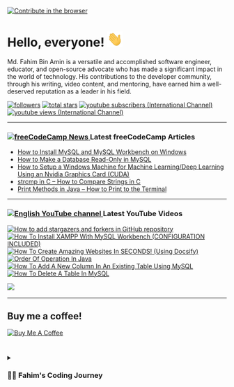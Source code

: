 [![Contribute in the browser](https://gitpod.io/button/open-in-gitpod.svg)](https://gitpod.io/#https://github.com/FahimFBA/FahimFBA)

# Hello, everyone! <img src="./img/wave.gif" width="35px" height= "35px">

Md. Fahim Bin Amin is a versatile and accomplished software engineer, educator, and open-source advocate who has made a significant impact in the world of technology. His contributions to the developer community, through his writing, video content, and mentoring, have earned him a well-deserved reputation as a leader in his field.


   <p align="left">
         <a href="https://github.com/FahimFBA?tab=followers">
         <img alt="followers" title="Follow me on Github" src="https://custom-icon-badges.demolab.com/github/followers/FahimFBA?color=236ad3&labelColor=1155ba&style=for-the-badge&logo=person-add&label=Follow&logoColor=white"/></a>
      <a href="https://github.com/FahimFBA?tab=repositories&sort=stargazers">
         <img alt="total stars" title="Total stars on GitHub" src="https://custom-icon-badges.demolab.com/github/stars/FahimFBA?color=55960c&style=for-the-badge&labelColor=488207&logo=star"/></a>
      <a href="https://www.youtube.com/@FahimAmin?sub_confirmation=1">
         <img alt="youtube subscribers (International Channel)" title="Subscribe to my YouTube channel" src="https://custom-icon-badges.demolab.com/youtube/channel/subscribers/UCG97GCUifMS2Vm28tgXQi0Q?color=%23E05D44&label=SUBSCRIBE&logo=video&logoColor=white&style=for-the-badge&labelColor=CE4630"/></a> 
      <a href="https://www.youtube.com/@FahimAmin">
         <img alt="youtube views (International Channel)" title="YouTube views" src="https://custom-icon-badges.demolab.com/youtube/channel/views/UCG97GCUifMS2Vm28tgXQi0Q?color=%23E1AD0E&logo=eye&logoColor=white&style=for-the-badge&labelColor=C79600"/></a> 
   </p>

---
### <a href="https://www.freecodecamp.org/news/author/fahimbinamin/"><img src="https://github.com/selenium-cucumber/selenium-cucumber-java/assets/64195132/1554283d-c054-47ef-bbf0-d31bf367dba7" title="freeCodeCamp Article" alt="freeCodeCamp News" width="35"/> </a>Latest freeCodeCamp Articles
* [How to Install MySQL and MySQL Workbench on Windows](https://www.freecodecamp.org/news/how-to-install-mysql-workbench-on-windows/)
* [How to Make a Database Read-Only in MySQL](https://www.freecodecamp.org/news/how-to-make-a-database-read-only-in-mysql/)
* [How to Setup a Windows Machine for Machine Learning/Deep Learning Using an Nvidia Graphics Card (CUDA)](https://www.freecodecamp.org/news/how-to-setup-windows-machine-for-ml-dl-using-nvidia-graphics-card-cuda/)
* [strcmp in C – How to Compare Strings in C](https://www.freecodecamp.org/news/strcmp-in-c-how-to-compare-strings-in-c/)
* [Print Methods in Java – How to Print to the Terminal](https://www.freecodecamp.org/news/print-methods-in-java/)
---

### <a href="https://www.youtube.com/@FahimAmin?sub_confirmation=1"><img src="https://cdn.worldvectorlogo.com/logos/youtube-icon.svg" title="English YouTube channel" alt="English YouTube channel" width="30"/> </a>Latest YouTube Videos

<!-- BEGIN YOUTUBE-CARDS -->
[![How to add stargazers and forkers in GitHub repository](https://ytcards.demolab.com/?id=9w2c6f-_ies&title=How+to+add+stargazers+and+forkers+in+GitHub+repository&lang=en&timestamp=1689420440&background_color=%230d1117&title_color=%23ffffff&stats_color=%23dedede&width=250&border_radius=5&duration=352 "How to add stargazers and forkers in GitHub repository")](https://www.youtube.com/watch?v=9w2c6f-_ies)
[![How To Install XAMPP With MySQL Workbench (CONFIGURATION INCLUDED)](https://ytcards.demolab.com/?id=gxYpitQmais&title=How+To+Install+XAMPP+With+MySQL+Workbench+%28CONFIGURATION+INCLUDED%29&lang=en&timestamp=1689255111&background_color=%230d1117&title_color=%23ffffff&stats_color=%23dedede&width=250&border_radius=5&duration=804 "How To Install XAMPP With MySQL Workbench (CONFIGURATION INCLUDED)")](https://www.youtube.com/watch?v=gxYpitQmais)
[![How To Create Amazing Websites In SECONDS! (Using Docsify)](https://ytcards.demolab.com/?id=u20KDe5oEaU&title=How+To+Create+Amazing+Websites+In+SECONDS%21+%28Using+Docsify%29&lang=en&timestamp=1688131812&background_color=%230d1117&title_color=%23ffffff&stats_color=%23dedede&width=250&border_radius=5&duration=697 "How To Create Amazing Websites In SECONDS! (Using Docsify)")](https://www.youtube.com/watch?v=u20KDe5oEaU)
[![Order Of Operation In Java](https://ytcards.demolab.com/?id=OS-o8frdBrw&title=Order+Of+Operation+In+Java&lang=en&timestamp=1688047216&background_color=%230d1117&title_color=%23ffffff&stats_color=%23dedede&width=250&border_radius=5&duration=188 "Order Of Operation In Java")](https://www.youtube.com/watch?v=OS-o8frdBrw)
[![How To Add A New Column In An Existing Table Using MySQL](https://ytcards.demolab.com/?id=tEjQEwhcaqM&title=How+To+Add+A+New+Column+In+An+Existing+Table+Using+MySQL&lang=en&timestamp=1687957333&background_color=%230d1117&title_color=%23ffffff&stats_color=%23dedede&width=250&border_radius=5&duration=123 "How To Add A New Column In An Existing Table Using MySQL")](https://www.youtube.com/watch?v=tEjQEwhcaqM)
[![How To Delete A Table In MySQL](https://ytcards.demolab.com/?id=oIaPGrP2p5A&title=How+To+Delete+A+Table+In+MySQL&lang=en&timestamp=1687878044&background_color=%230d1117&title_color=%23ffffff&stats_color=%23dedede&width=250&border_radius=5&duration=100 "How To Delete A Table In MySQL")](https://www.youtube.com/watch?v=oIaPGrP2p5A)
<!-- END YOUTUBE-CARDS -->

[<img src="https://custom-icon-badges.demolab.com/badge/-Subscribe%20For%20More-red?style=for-the-badge&logo=video&logoColor=white"/>](https://www.youtube.com/@FahimAmin?sub_confirmation=1)

<hr>

## Buy me a coffee!

<a href="https://www.buymeacoffee.com/fahimbinamin" target="_blank"><img src="https://cdn.buymeacoffee.com/buttons/v2/default-green.png" alt="Buy Me A Coffee" style="height: 60px !important;width: 217px !important;" ></a>

#

<details>
 <summary><h3>👨‍💻 Fahim's Coding Journey</h3></summary>

It's **Md. Fahim Bin Amin**, author [@freeCodeCamp](https://www.freecodecamp.org/news/author/fahimbinamin/), open-source contributor. I am also a contributor to [Microsoft](https://www.microsoft.com/en-us/) Research Investigation to OSS. Currently I am working actively on the official [freeCodeCamp](https://www.freecodecamp.org/) Bengali team as a volunteer {🎉 I am the 3rd Bangladeshi and the first and the only student from my university, [United International University](https://www.uiu.ac.bd/), who got this opportunity to work with the official team of freeCodeCamp 😋}.

Basically I like to work with Python, Java, C, C++, Markdown and so on. You can check my **blog site** [here](https://blog.fahimbinamin.com/).

I like to teach others about programming and technical stuff. I have [a Brand YouTube channel](https://www.youtube.com/@FahimAmin) where I teach programming and technical stuff regularly.

I also write articles frequently in various well-known platforms. Among those, [freeCodeCamp English](https://www.freecodecamp.org/news/author/fahimbinamin/), [freeCodeCamp Bengali](https://www.freecodecamp.org/bengali/news/author/fahimbinamin/), [Dev.to](https://dev.to/fahimfba) and [Hashnode](https://hashnode.com/@FahimFBA) are my most favourite platforms. 😊

[website]: https://fahimbinamin.com/
[youtube]: https://www.youtube.com/@FahimAmin

</summary>
</details>
